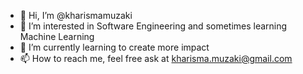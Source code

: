 - 👋  Hi, I’m @kharismamuzaki
- 👀  I’m interested in Software Engineering and sometimes learning Machine Learning
- 🌱  I’m currently learning to create more impact 
- 📫  How to reach me, feel free ask at kharisma.muzaki@gmail.com

<!---
kharismamuzaki/kharismamuzaki is a ✨ special ✨ repository because its `README.md` (this file) appears on your GitHub profile.
You can click the Preview link to take a look at your changes.
--->
